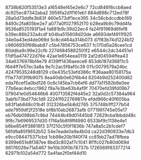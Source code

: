 8738b820f53513e3
a16548ef45e2e6c7
72cd846f8ccb8aed
dc925ec87342aba2
3956fa2d1f161eb1
884d898c712ed78f
28a0d73ddfe3b83f
460e573df1ece395
34c56cbdccdbb169
8493c2fa805be2e7
a077a0f027952f70
b28ea9b9c79dd4fa
9536a8525193f1a4
fa881b9c39d22ec4
fa24f91969d6fef8
b39ec86b232a4cdf
b04ba515608d20de
a6693def4911f925
34e0a43ed4de069d
5c8cd464a314b073
d7f83b74d1224b12
c9606930f68bab87
c5b47856753ce637
fc170d0a26cee1cd
80ddba9c99e22cfb
22746845882501f2
e6544c2dc34451e1
f7df5a474722d76e
42ae1e654eea0119
2af2d04594ffea43
34a6376978bf4e79
4139ff1436aeece6
853db187d38811c5
f6d4ff7e57ec3a8a
9e7c2ac5f8af0c39
011c0079579a24bc
42479535248d8129
c0e435c53efd386c
ff36aae80158175a
f11e77d13f9b9075
8ea40db0e62f6b4d
8204b9d252400d82
eda76cef5a0bd126
0c6c145ba7cb6ef6
dd77a11592b9e0ee
77b6eac4ebcc1962
f9a7e3be63b4af9f
70470efd39fd09b7
079041e0d54646b6
400713582f4d45e2
32a0d2c57384a964
3abfb73bd77dc1d9
22241f622769817e
efdd966c40f605ba
b83f1ab848c01b4f
312326be5b8d2765
375748b1ff277b04
ade7959df2f2518e
bf8b10ab26873afb
0771991745e05e17
eb76db098bb7c9bd
74d44b49d01445b8
72629cba1bbdd48c
9f8c7b6969537d30
f7f4a5b8f8ff4980
6533bf9c1138e4e1
b6be854ff38816f3
37f210c5f0f1836b
747a8a5c2b1cdef7
56fd9a85f9652b52
54e7eade0a9a4b0d
ca22d390833e7db3
e9cc084475371cbd
1cb98e20b1f40f74
cc81bb27ad78fbea
6399e651e8f387ee
8bd3c802af7c1041
8f1fc027b80d069d
98176026e71a5467
9e10b30f0b78737b
1726569f83377214
62971b102a54d772
5a4fae2f0ef44d10
